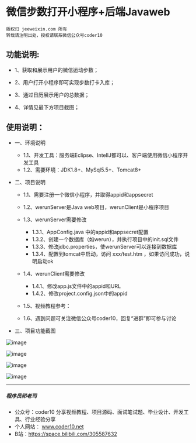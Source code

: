 # 微信步数打开小程序+后端Javaweb

    版权归 jeeweixin.com 所有
    转载请注明出处，授权请联系微信公众号coder10


## 功能说明:
* 1、获取和展示用户的微信运动步数；

* 2、用户打开小程序即可实现步数打卡入库；

* 3、通过日历展示用户的总数据；

* 4、详情见最下方项目截图；


## 使用说明：
* 一、环境说明
    - 1.1、开发工具：服务端Eclipse、IntellJ都可以、客户端使用微信小程序开发工具
    - 1.2、需要环境：JDK1.8+、MySql5.5+、Tomcat8+


* 二、项目说明
    - 1.1、需要注册一个微信小程序，并取得appid和appsecret
    - 1.2、werunServer是Java web项目，werunClient是小程序项目
    - 1.3、werunServer需要修改
        - 1.3.1、AppConfig.java 中的appid和appsecret配置
        - 1.3.2、创建一个数据库（如werun），并执行项目中的init.sql文件
        - 1.3.3、修改jdbc.properties，使werunServer可以连接到数据库
        - 1.3.4、配置到tomcat中启动，访问 xxx/test.htm ，如果访问成功，说明启动ok

    - 1.4、werunClient需要修改
        - 1.4.1、修改app.js文件中的appid和URL
        - 1.4.2、修改project.config.json中的appid

    - 1.5、视频教程参考：

    - 1.6、遇到问题可关注微信公众号coder10，回复“进群”即可参与讨论


* 三、项目功能截图

![image](https://github.com/qilaosi/FkWeRun/blob/master/images/2.png)

![image](https://github.com/qilaosi/FkWeRun/blob/master/images/3.png)

![image](https://github.com/qilaosi/FkWeRun/blob/master/images/4.png)

![image](https://github.com/qilaosi/FkWeRun/blob/master/images/1.png)

---
##### 程序员祁老司

* 公众号：coder10 
分享视频教程、项目源码、面试笔试题、毕业设计、开发工具、行业经验分享
* 个人网站：
www.coder10.net 
* B站：https://space.bilibili.com/305587632


